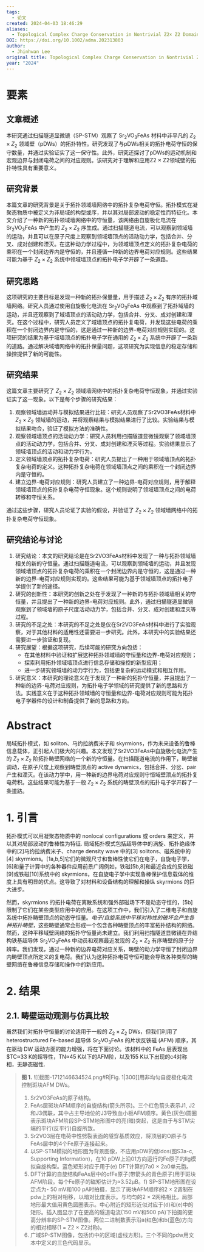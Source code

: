 ```yaml
---
tags:
  - 论文
created: 2024-04-03 18:46:29
aliases:
  - Topological Complex Charge Conservation in Nontrivial Z2× Z2 Domain Walls
DOI: https://doi.org/10.1002/adma.202313803
author:
  - Jhinhwan Lee
original title: Topological Complex Charge Conservation in Nontrivial Z2× Z2 Domain Walls
year: "2024"
---
```


# 要素

## 文章概述

本研究通过扫描隧道显微镜（SP-STM）观察了 $\text{Sr}_2\text{VO}_{3} \text{FeAs}$ 材料中非平凡的 $Z_2 \times Z_2$ 领域壁（pDWs）的拓扑特性。研究发现了与pDWs相关的拓扑电荷守恒的保守数量，并通过实验证实了这一保守性。此外，研究还探讨了pDWs的运动机制和宏观边界与封闭电荷之间的对应规则。该研究对于理解和应用Z2 × Z2领域壁的拓扑特性具有重要意义。

## 研究背景

本篇文章的研究背景是关于拓扑领域墙网络中的拓扑复杂电荷守恒。拓扑模式在凝聚态物质中被定义为非局域的构型或序，并以其对局部波动的稳定性而特征化。本文介绍了一种新的拓扑领域墙网络中的守恒量，该网络由自旋极化电流在 $\text{Sr}_2\text{VO}_{3} \text{FeAs}$ 中产生的 $Z_2 \times Z_2$ 序生成。通过扫描隧道电流，可以观察到领域墙的运动，并且可以在原子尺度上观察到领域墙顶点的活动动力学，包括合并、分叉、成对创建和湮灭。在这种动力学过程中，为领域墙顶点定义的拓扑复杂电荷的乘积在一个封闭边界内是守恒的，并且遵循一种新的边界电荷对应规则。这些结果可能为基于 $Z_2 \times Z_2$ 系统中领域墙顶点的拓扑电子学开辟了一条道路。

## 研究思路
这项研究的主要目标是发现一种新的拓扑保量量，用于描述 $Z_2 \times Z_2$ 有序的拓扑域墙网络。研究人员通过使用自旋极化电流在 $\text{Sr}_2\text{VO}_{3} \text{FeAs}$ 中观察到了拓扑域墙的运动，并且还观察到了域墙顶点的活动动力学，包括合并、分叉、成对创建和湮灭。在这个过程中，研究人员定义了域墙顶点的拓扑复电荷，并发现这些电荷的乘积在一个封闭边界内是守恒的，这是通过一种新的边界-电荷对应规则实现的。这项研究的结果为基于域墙顶点的拓扑电子学在通用的 $Z_2 \times Z_2$ 系统中开辟了一条新的道路。通过解决域墙网络中的拓扑保量问题，这项研究为实现信息的稳定存储和操控提供了新的可能性。

## 研究结果

这篇文章主要研究了 $Z_2 \times Z_2$ 领域墙网络中的拓扑复杂电荷守恒现象，并通过实验证实了这一现象。以下是每个步骤的研究结果：
1. 观察领域墙运动并与模拟结果进行比较：研究人员观察了Sr2VO3FeAs材料中 $Z_2 \times Z_2$ 领域墙的运动，并将观察结果与模拟结果进行了比较。实验结果与模拟结果吻合，验证了模拟方法的准确性。
2. 观察领域墙顶点的活动动力学：研究人员利用扫描隧道显微镜观察了领域墙顶点的活动动力学，包括合并、分叉、成对创建和湮灭等过程。实验结果显示了领域墙顶点的活动和动力学行为。
3. 定义领域墙顶点的拓扑复杂电荷：研究人员提出了一种用于领域墙顶点的拓扑复杂电荷的定义。这种拓扑复杂电荷在领域墙顶点之间的乘积在一个封闭边界内是守恒的。
4. 建立边界-电荷对应规则：研究人员建立了一种边界-电荷对应规则，用于解释领域墙顶点的拓扑复杂电荷守恒现象。这个规则说明了领域墙顶点之间的电荷转移和守恒关系。

通过这些步骤，研究人员论证了实验的假设，并验证了 $Z_2 \times Z_2$ 领域墙网络中的拓扑复杂电荷守恒现象。

## 研究结论与讨论

1. 研究结论：本文的研究结论是在Sr2VO3FeAs材料中发现了一种与拓扑领域墙相关的新的守恒量。通过扫描隧道电流，可以观察到领域墙的运动，并且发现领域墙顶点的拓扑复杂电荷的乘积在一个封闭边界内是守恒的，这是通过一种新的边界-电荷对应规则实现的。这些结果可能为基于领域墙顶点的拓扑电子学提供了新的途径。
2. 研究的创新性：本研究的创新之处在于发现了一种新的与拓扑领域墙相关的守恒量，并且提出了一种新的边界-电荷对应规则。此外，通过扫描隧道显微镜观察到了领域墙的原子尺度活动动力学，包括合并、分叉、成对创建和湮灭等过程。
3. 研究的不足之处：本研究的不足之处是仅在Sr2VO3FeAs材料中进行了实验观察，对于其他材料的适用性还需要进一步研究。此外，本研究中的实验结果还需要进一步验证和复现。
4. 研究展望：根据这项研究，后续可能的研究方向包括：
	- 在其他材料中验证和扩展这种拓扑领域墙的守恒量和边界-电荷对应规则；
	- 探索利用拓扑领域墙顶点进行信息存储和操控的新型应用；
	- 进一步研究领域墙的动力学行为，包括更复杂的运动模式和相互作用。
5. 研究意义：本研究的理论意义在于发现了一种新的拓扑守恒量，并且提出了一种新的边界-电荷对应规则，为拓扑电子学领域的研究提供了新的思路和方法。实践意义在于这种拓扑领域墙的守恒量和边界-电荷对应规则可能为拓扑电子学器件的设计和制备提供了新的思路和方向。
# Abstract

局域拓扑模式，如 soliton、马约拉纳费米子和 skyrmions，作为未来设备的鲁棒信息载体，正引起人们极大的兴趣。本文发现了Sr2VO3FeAs中自旋极化电流产生的 $Z_2 \times Z_2$ 阶拓扑畴壁网络的一个新的守恒量。在扫描隧道电流的作用下，畴壁被调动，在原子尺度上观察到畴壁顶点的 active dynamics，包括合并、分岔、pair 产生和湮灭。在该动力学中，用一种新的边界电荷对应规则守恒域壁顶点的拓扑复电荷积。这些结果可能为基于一般 $Z_2 \times Z_2$ 系统的畴壁顶点的拓扑电子学开辟了一条道路。

# 1. 引言

拓扑模式可以用凝聚态物质中的 nonlocal configurations 或 orders 来定义，并以其对局部波动的鲁棒性为特征. 局域拓扑模式包括超导体中的涡旋、拓扑绝缘体中的[2]马约拉纳费米子、charge density wave 中的[3] solitons、磁系统中的[4] skyrmions。[1a,b,5]它们的微观尺寸和鲁棒性使它们在电子，自旋电子学，[6]和量子计算中的各种器件应用前景广阔例如，铁磁[5b,8]和最近合成的反铁磁[9]或铁磁[10]系统中的 skyrmions，在自旋电子学中实现鲁棒保护信息载体的维度上具有明显的优点。这导致了对材料和设备结构的理解和操纵 skyrmions 的巨大进步。

然而，skyrmions 的拓扑电荷在离散系统和强外部磁场下不是动态守恒的，[5b]限制了它们在某些类型应用中的应用。在这项工作中，我们引入了二维电子和自旋系统中拓扑畴壁顶点的动态守恒量。*电子/自旋系统中平移对称性的破坏会产生各种拓扑畴壁*，这些畴壁通常会形成一个包含各种畴壁顶点的丰富拓扑结构的网络。然而，这种平移域壁网络的拓扑守恒量尚未建立。我们利用扫描隧道显微镜在异结构铁基超导体 $\text{Sr}_2\text{VO}_{3} \text{FeAs}$ 中动员和观察最近发现的 $Z_2 \times Z_2$ 有序畴壁的原子分辨率。我们发现，通过一种新的边界电荷对应关系，畴壁的动力学守恒了封闭边界内畴壁顶点所定义的复电荷。我们认为这种拓扑电荷守恒可能会导致各种类型的畴壁网络在鲁棒信息存储和操作中的新应用。

# 2. 结果

## 2.1. 畴壁运动观测与仿真比较

虽然我们对拓扑守恒量的讨论适用于一般的 $Z_2 \times Z_2$ DWs，但我们利用了 heterostructured Fe-based 超导体 $\text{Sr}_2\text{VO}_{3} \text{FeAs}$ 的片状反铁磁 (AFM) 顺序，其在驱动 DW 运动方面的能力增强，将在下面讨论。该材料中的 $\text{FeAs}$ 层表现出 $TC≈33 K的超导性，TN≈45 K以下的AFM阶，以及155 K以下出现的c4对称相，无静态磁性.

> **图 1.** ![[截图-1712146634524.png#R|Fig. 1|300]]用非均匀自旋极化电流控制斑块AFM DWs。
> 1. Sr2VO3FeAs的原子结构。
> 2. FeAs层斑块AFM顺序的自旋结构(箭头所示)。三个红色箭头表示J1, J2和J3偶联，其中占主导地位的J3导致血小板AFM顺序。黄色(灰色)圆圈表示斑块AFM阶段SP-STM地形图中的亮(暗)突起，这是由于与STM尖端的平行(反平行)自旋所致。
> 3. Sr2VO3层在电荷中性劈裂表面的隧穿基质效应，将顶层的O原子与FeAs层中的4个Fe原子连接起来。
> 4. 以SP-STM模拟的地形图为背景图像，不应用pDW的低ldos(图S3a-c, Supporting Information)，在10 pDW上沿01方向运行的Fe原子的llg模拟自旋构型。蓝色矩形对应于用于(e) DFT计算的7a0 × 2a0单元胞。
> 5. DFT计算的自旋结构FeAs层中的ofFe原子(带箭头的青色原子)用于斑块AFM阶段。每个Fe原子的磁矩估计为≈3.52μB。f) SP-STM地形图在设定点为- 50 mV和100 pA时拍摄，显示了斑块AFM顺序的2 × 2调制在pdw上的相对相移，以暗对比度表示。与均匀的2 × 2网格相比，局部地形最大值用黄色圆圈表示。中心附近的矩形近似对应于(d)和(e)中的矩形。插入图显示了在更高的隧道电流(150 mV和500 pA)下拍摄的更高分辨率的SP-STM图像。两位二进制数表示沿a(红色)和b(蓝色)方向的相对相移(1 = Z2 × Z2对称)。
> 6. 广域SP-STM图像，包括(f)中的区域(虚线方形)。三个不同的pdw用文本中定义的三色代码显示。


